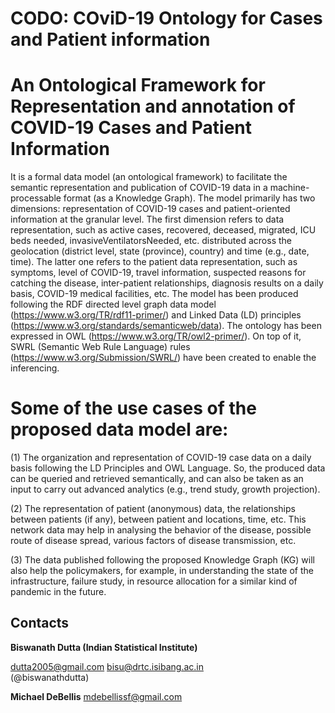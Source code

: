 # CODO: COviD-19 Ontology for Cases and Patient information 

# An Ontological Framework for Representation and annotation of COVID-19 Cases and Patient Information 

It is a formal data model (an ontological framework)  to facilitate the semantic representation and publication of COVID-19 data in a machine-processable format (as a Knowledge Graph). The model primarily has two dimensions: representation of COVID-19 cases and patient-oriented information at the granular level. The first dimension refers to data representation, such as active cases, recovered, deceased, migrated, ICU beds needed, invasiveVentilatorsNeeded, etc. distributed across the geolocation (district level, state (province), country) and time (e.g., date, time). The latter one refers to the patient data representation, such as symptoms, level of COVID-19, travel information, suspected reasons for catching the disease, inter-patient relationships, diagnosis results on a daily basis, COVID-19 medical facilities, etc. The model has been produced following the RDF directed level graph data model (https://www.w3.org/TR/rdf11-primer/) and Linked Data (LD) principles (https://www.w3.org/standards/semanticweb/data). The ontology has been expressed in OWL (https://www.w3.org/TR/owl2-primer/). On top of it, SWRL (Semantic Web Rule Language) rules (https://www.w3.org/Submission/SWRL/) have been created to enable the inferencing. 

# Some of the use cases of the proposed data model are: 
(1) The organization and representation of COVID-19 case data on a daily basis following the LD Principles and OWL Language.
So, the produced data can be queried and retrieved semantically, and can also be taken as an input to carry out advanced analytics (e.g., trend study, growth projection). 

(2) The representation of patient (anonymous) data, the relationships between patients (if any), between patient and locations, time, etc.
This network data may help in analysing the behavior of the disease, possible route of disease spread, various factors of disease transmission, etc. 

(3) The data published following the proposed Knowledge Graph (KG) will also help the policymakers, for example, in understanding the state of the infrastructure, failure study, in resource allocation for a similar kind of pandemic in the future. 

## Contacts    
**Biswanath Dutta (Indian Statistical Institute)** 

 <dutta2005@gmail.com>
 <bisu@drtc.isibang.ac.in>  
(@biswanathdutta) 

**Michael DeBellis** 
 <mdebellissf@gmail.com> 


